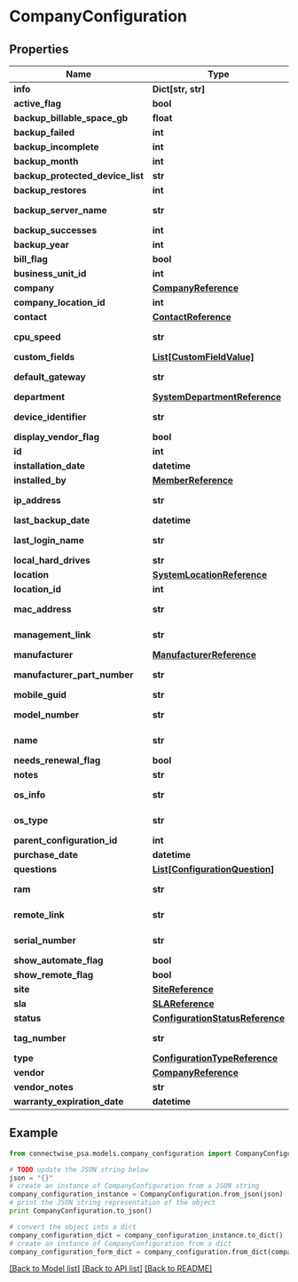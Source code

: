 # CompanyConfiguration


## Properties
Name | Type | Description | Notes
------------ | ------------- | ------------- | -------------
**info** | **Dict[str, str]** |  | [optional] 
**active_flag** | **bool** |  | [optional] 
**backup_billable_space_gb** | **float** |  | [optional] 
**backup_failed** | **int** |  | [optional] 
**backup_incomplete** | **int** |  | [optional] 
**backup_month** | **int** |  | [optional] 
**backup_protected_device_list** | **str** |  | [optional] 
**backup_restores** | **int** |  | [optional] 
**backup_server_name** | **str** |  Max length: 50; | [optional] 
**backup_successes** | **int** |  | [optional] 
**backup_year** | **int** |  | [optional] 
**bill_flag** | **bool** |  | [optional] 
**business_unit_id** | **int** |  | [optional] 
**company** | [**CompanyReference**](CompanyReference.md) |  | [optional] 
**company_location_id** | **int** |  | [optional] 
**contact** | [**ContactReference**](ContactReference.md) |  | [optional] 
**cpu_speed** | **str** |  Max length: 100; | [optional] 
**custom_fields** | [**List[CustomFieldValue]**](CustomFieldValue.md) |  | [optional] 
**default_gateway** | **str** |  Max length: 50; | [optional] 
**department** | [**SystemDepartmentReference**](SystemDepartmentReference.md) |  | [optional] 
**device_identifier** | **str** |  Max length: 100; | [optional] 
**display_vendor_flag** | **bool** |  | [optional] 
**id** | **int** |  | [optional] 
**installation_date** | **datetime** |  | [optional] 
**installed_by** | [**MemberReference**](MemberReference.md) |  | [optional] 
**ip_address** | **str** |  Max length: 50; | [optional] 
**last_backup_date** | **datetime** |  | [optional] 
**last_login_name** | **str** |  Max length: 100; | [optional] 
**local_hard_drives** | **str** |  | [optional] 
**location** | [**SystemLocationReference**](SystemLocationReference.md) |  | [optional] 
**location_id** | **int** |  | [optional] 
**mac_address** | **str** |  Max length: 25; | [optional] 
**management_link** | **str** |  Max length: 1000; | [optional] 
**manufacturer** | [**ManufacturerReference**](ManufacturerReference.md) |  | [optional] 
**manufacturer_part_number** | **str** |  Max length: 50; | [optional] 
**mobile_guid** | **str** |  | [optional] 
**model_number** | **str** |  Max length: 50; | [optional] 
**name** | **str** |  Max length: 100; | 
**needs_renewal_flag** | **bool** |  | [optional] 
**notes** | **str** |  | [optional] 
**os_info** | **str** |  Max length: 250; | [optional] 
**os_type** | **str** |  Max length: 250; | [optional] 
**parent_configuration_id** | **int** |  | [optional] 
**purchase_date** | **datetime** |  | [optional] 
**questions** | [**List[ConfigurationQuestion]**](ConfigurationQuestion.md) |  | [optional] 
**ram** | **str** |  Max length: 25; | [optional] 
**remote_link** | **str** |  Max length: 1000; | [optional] 
**serial_number** | **str** |  Max length: 250; | [optional] 
**show_automate_flag** | **bool** |  | [optional] 
**show_remote_flag** | **bool** |  | [optional] 
**site** | [**SiteReference**](SiteReference.md) |  | [optional] 
**sla** | [**SLAReference**](SLAReference.md) |  | [optional] 
**status** | [**ConfigurationStatusReference**](ConfigurationStatusReference.md) |  | [optional] 
**tag_number** | **str** |  Max length: 50; | [optional] 
**type** | [**ConfigurationTypeReference**](ConfigurationTypeReference.md) |  | [optional] 
**vendor** | [**CompanyReference**](CompanyReference.md) |  | [optional] 
**vendor_notes** | **str** |  | [optional] 
**warranty_expiration_date** | **datetime** |  | [optional] 

## Example

```python
from connectwise_psa.models.company_configuration import CompanyConfiguration

# TODO update the JSON string below
json = "{}"
# create an instance of CompanyConfiguration from a JSON string
company_configuration_instance = CompanyConfiguration.from_json(json)
# print the JSON string representation of the object
print CompanyConfiguration.to_json()

# convert the object into a dict
company_configuration_dict = company_configuration_instance.to_dict()
# create an instance of CompanyConfiguration from a dict
company_configuration_form_dict = company_configuration.from_dict(company_configuration_dict)
```
[[Back to Model list]](../README.md#documentation-for-models) [[Back to API list]](../README.md#documentation-for-api-endpoints) [[Back to README]](../README.md)


